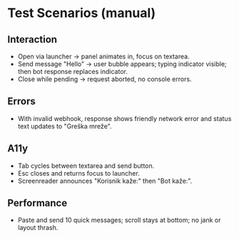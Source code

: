 # Test Scenarios (manual)

## Interaction
- Open via launcher → panel animates in, focus on textarea.
- Send message "Hello" → user bubble appears; typing indicator visible; then bot response replaces indicator.
- Close while pending → request aborted, no console errors.

## Errors
- With invalid webhook, response shows friendly network error and status text updates to "Greška mreže".

## A11y
- Tab cycles between textarea and send button.
- Esc closes and returns focus to launcher.
- Screenreader announces "Korisnik kaže:" then "Bot kaže:".

## Performance
- Paste and send 10 quick messages; scroll stays at bottom; no jank or layout thrash.

